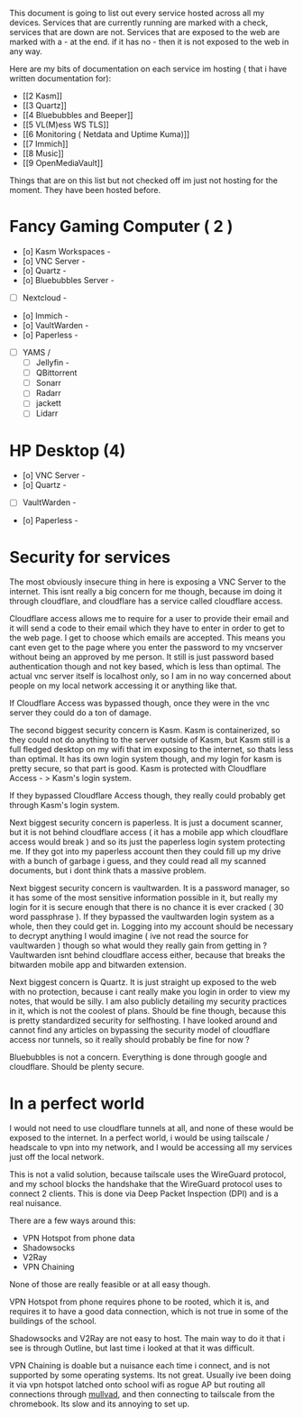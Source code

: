 This document is going to list out every service hosted across all my devices. Services that are currently running are marked with a check, services that are down are not. Services that are exposed to the web are marked with a - at the end. if it has no - then it is not exposed to the web in any way.

Here are my bits of documentation on each service im hosting ( that i have written documentation for):
* [[2 Kasm]]
* [[3 Quartz]]
* [[4 Bluebubbles and Beeper]]
* [[5  VL(M)ess WS TLS]]
* [[6 Monitoring ( Netdata and Uptime Kuma)]]
* [[7 Immich]]
* [[8 Music]]
* [[9 OpenMediaVault]]

Things that are on this list but not checked off im just not hosting for the moment. They have been hosted before.

# Fancy Gaming Computer ( 2 )
* [o] Kasm Workspaces - 
* [o] VNC Server - 
* [o] Quartz - 
* [o] Bluebubbles Server - 
* [ ] Nextcloud - 
* [o] Immich - 
* [o] VaultWarden - 
* [o] Paperless - 
* [ ] YAMS / 
   * [ ] Jellyfin - 
   * [ ] QBittorrent
   * [ ] Sonarr
   * [ ] Radarr
   * [ ] jackett
   * [ ] Lidarr

# HP Desktop (4)
* [o] VNC Server -
* [o] Quartz - 
* [ ] VaultWarden - 
* [o] Paperless - 

# Security for services

The most obviously insecure thing in here is exposing a VNC Server to the internet. This isnt really a big concern for me though, because im doing it through cloudflare, and cloudflare has a service called cloudflare access.

Cloudflare access allows me to require for a user to provide their email and it will send a code to their email which they have to enter in order to get to the web page. I get to choose which emails are accepted. This means you cant even get to the page where you enter the password to my vncserver without being an approved by me person. It still is just password based authentication though and not key based, which is less than optimal. The actual vnc server itself is localhost only, so I am in no way concerned about people on my local network accessing it or anything like that. 

If Cloudflare Access was bypassed though, once they were in the vnc server they could do a ton of damage.

The second biggest security concern is Kasm. Kasm is containerized, so they could not do anything to the server outside of Kasm, but Kasm still is a full fledged desktop on my wifi that im exposing to the internet, so thats less than optimal. It has its own login system though, and my login for kasm is pretty secure, so that part is good. Kasm is protected with Cloudflare Access - > Kasm's login system. 

If they bypassed Cloudflare Access though, they really could probably get through Kasm's login system.

Next biggest security concern is paperless. It is just a document scanner, but it is not behind cloudflare access ( it has a mobile app which cloudflare access would break ) and so its just the paperless login system protecting me. If they got into my paperless account then they could fill up my drive with a bunch of garbage i guess, and they could read all my scanned documents, but i dont think thats a massive problem.

Next biggest security concern is vaultwarden. It is a password manager, so it has some of the most sensitive information possible in it, but really my login for it is secure enough that there is no chance it is ever cracked ( 30 word passphrase ). If they bypassed the vaultwarden login system as a whole, then they could get in. Logging into my account should be necessary to decrypt anything I would imagine ( ive not read the source for vaultwarden ) though so what would they really gain from getting in ? Vaultwarden isnt behind cloudflare access either, because that breaks the bitwarden mobile app and bitwarden extension. 

Next biggest concern is Quartz. It is just straight up exposed to the web with no protection, because i cant really make you login in order to view my notes, that would be silly. I am also publicly detailing my security practices in it, which is not the coolest of plans. Should be fine though, because this is pretty standardized security for selfhosting. I have looked around and cannot find any articles on bypassing the security model of cloudflare access nor tunnels, so it really should probably be fine for now ? 

Bluebubbles is not a concern. Everything is done through google and cloudflare. Should be plenty secure. 

# In a perfect world
I would not need to use cloudflare tunnels at all, and none of these would be exposed to the internet. In a perfect world, i would be using tailscale / headscale to vpn into my network, and I would be accessing all my services just off the local network. 

This is not a valid solution, because tailscale uses the WireGuard protocol, and my school blocks the handshake that the WireGuard protocol uses to connect 2 clients. This is done via Deep Packet Inspection (DPI) and is a real nuisance.

There are a few ways around this:
* VPN Hotspot from phone data
* Shadowsocks
* V2Ray
* VPN Chaining

None of those are really feasible or at all easy though.

VPN Hotspot from phone requires phone to be rooted, which it is, and requires it to have a good data connection, which is not true in some of the buildings of the school.

Shadowsocks and V2Ray are not easy to host. The main way to do it that i see is through Outline, but last time i looked at that it was difficult. 

VPN Chaining is doable but a nuisance each time i connect, and is not supported by some operating systems. Its not great. Usually ive been doing it via vpn hotspot latched onto school wifi as rogue AP but routing all connections through [mullvad](https://mullvad.net/), and then connecting to tailscale from the chromebook. Its slow and its annoying to set up. 

